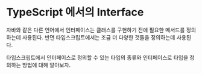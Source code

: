 # TypeScript 에서의 Interface
자바와 같은 다른 언어에서 인터페이스는 클래스를 구현하기 전에 필요한 메서드를 정의하는데 사용된다.
반면 타입스크립트에서는 조금 더 다양한 것들을 정의하는데 사용된다.

타입스크립트에서 인터페이스로 정의할 수 있는 타입의 종류와 인터페이스로 타입을 정의하는 방법에 대해 알아보자.
